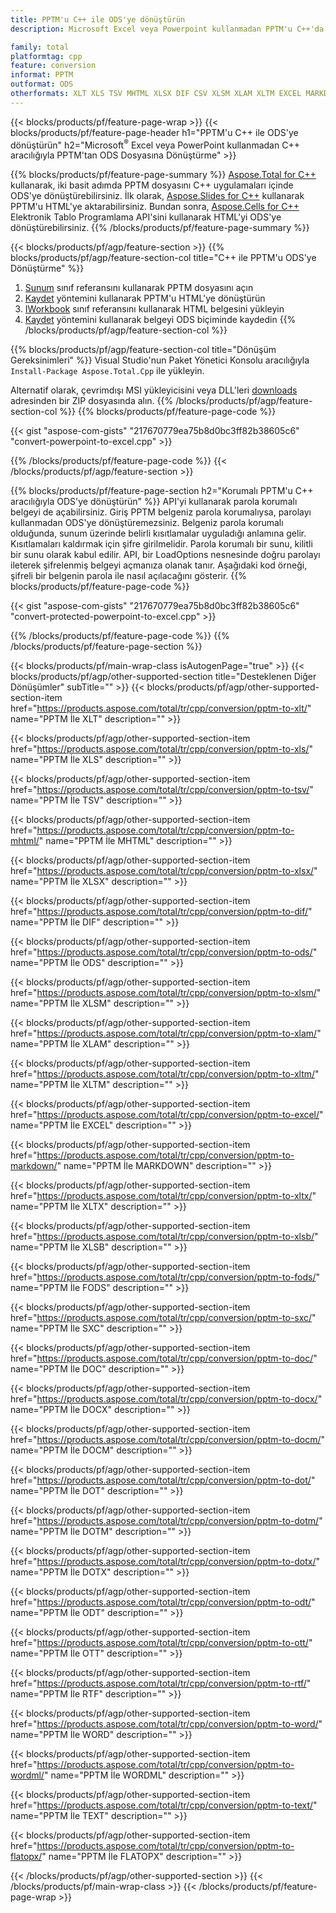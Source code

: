 ```yaml
---
title: PPTM'u C++ ile ODS'ye dönüştürün
description: Microsoft Excel veya Powerpoint kullanmadan PPTM'u C++'da ODS'ye aktarın

family: total
platformtag: cpp
feature: conversion
informat: PPTM
outformat: ODS
otherformats: XLT XLS TSV MHTML XLSX DIF CSV XLSM XLAM XLTM EXCEL MARKDOWN XLTX XLSB FODS SXC DOC DOCX DOCM DOT DOTM DOTX ODT OTT RTF WORD WORDML TEXT FLATOPX
---
```

{{< blocks/products/pf/feature-page-wrap >}}
{{< blocks/products/pf/feature-page-header h1="PPTM'u C++ ile ODS'ye dönüştürün" h2="Microsoft<sup>&reg;</sup> Excel veya PowerPoint kullanmadan C++ aracılığıyla PPTM'tan ODS Dosyasına Dönüştürme" >}}

{{% blocks/products/pf/feature-page-summary %}}
[Aspose.Total for C++](https://products.aspose.com/total/cpp/) kullanarak, iki basit adımda PPTM dosyasını C++ uygulamaları içinde ODS'ye dönüştürebilirsiniz. İlk olarak, [Aspose.Slides for C++](https://products.aspose.com/slides/cpp/) kullanarak PPTM'u HTML'ye aktarabilirsiniz. Bundan sonra, [Aspose.Cells for C++](https://products.aspose.com/cells/cpp/) Elektronik Tablo Programlama API'sini kullanarak HTML'yi ODS'ye dönüştürebilirsiniz. 
{{% /blocks/products/pf/feature-page-summary  %}}

{{< blocks/products/pf/agp/feature-section >}}
{{% blocks/products/pf/agp/feature-section-col title="C++ ile PPTM'u ODS'ye Dönüştürme" %}}
1. [Sunum](https://reference.aspose.com/slides/cpp/class/aspose.slides.presentation) sınıf referansını kullanarak PPTM dosyasını açın
2. [Kaydet](https://reference.aspose.com/slides/cpp/class/aspose.slides.presentation#a06fe2a156063c8c3e5ada2713bb697ba) yöntemini kullanarak PPTM'u HTML'ye dönüştürün
3. [IWorkbook](https://reference.aspose.com/cells/cpp/class/aspose.cells.i_workbook) sınıf referansını kullanarak HTML belgesini yükleyin
4. [Kaydet](https://reference.aspose.com/cells/cpp/class/aspose.cells.i_workbook#a5dc7de23f7ceba76a05dc1d49f51502e) yöntemini kullanarak belgeyi ODS biçiminde kaydedin
{{% /blocks/products/pf/agp/feature-section-col %}}

{{% blocks/products/pf/agp/feature-section-col title="Dönüşüm Gereksinimleri" %}}
Visual Studio'nun Paket Yönetici Konsolu aracılığıyla ```Install-Package Aspose.Total.Cpp``` ile yükleyin.

Alternatif olarak, çevrimdışı MSI yükleyicisini veya DLL'leri [downloads](https://releases.aspose.com/total/cpp) adresinden bir ZIP dosyasında alın.
{{% /blocks/products/pf/agp/feature-section-col %}}
{{% blocks/products/pf/feature-page-code %}}

{{< gist "aspose-com-gists" "217670779ea75b8d0bc3ff82b38605c6" "convert-powerpoint-to-excel.cpp" >}}



{{% /blocks/products/pf/feature-page-code %}}
{{< /blocks/products/pf/agp/feature-section >}}

{{% blocks/products/pf/feature-page-section  h2="Korumalı PPTM'u C++ aracılığıyla ODS'ye dönüştürün" %}}
API'yi kullanarak parola korumalı belgeyi de açabilirsiniz. Giriş PPTM belgeniz parola korumalıysa, parolayı kullanmadan ODS'ye dönüştüremezsiniz. Belgeniz parola korumalı olduğunda, sunum üzerinde belirli kısıtlamalar uyguladığı anlamına gelir. Kısıtlamaları kaldırmak için şifre girilmelidir. Parola korumalı bir sunu, kilitli bir sunu olarak kabul edilir. API, bir LoadOptions nesnesinde doğru parolayı ileterek şifrelenmiş belgeyi açmanıza olanak tanır. Aşağıdaki kod örneği, şifreli bir belgenin parola ile nasıl açılacağını gösterir.
{{% blocks/products/pf/feature-page-code %}}

{{< gist "aspose-com-gists" "217670779ea75b8d0bc3ff82b38605c6" "convert-protected-powerpoint-to-excel.cpp" >}}

{{% /blocks/products/pf/feature-page-code  %}}
{{% /blocks/products/pf/feature-page-section %}}

{{< blocks/products/pf/main-wrap-class isAutogenPage="true" >}}
{{< blocks/products/pf/agp/other-supported-section title="Desteklenen Diğer Dönüşümler" subTitle="" >}}
{{< blocks/products/pf/agp/other-supported-section-item href="https://products.aspose.com/total/tr/cpp/conversion/pptm-to-xlt/" name="PPTM İle XLT" description="" >}}

{{< blocks/products/pf/agp/other-supported-section-item href="https://products.aspose.com/total/tr/cpp/conversion/pptm-to-xls/" name="PPTM İle XLS" description="" >}}

{{< blocks/products/pf/agp/other-supported-section-item href="https://products.aspose.com/total/tr/cpp/conversion/pptm-to-tsv/" name="PPTM İle TSV" description="" >}}

{{< blocks/products/pf/agp/other-supported-section-item href="https://products.aspose.com/total/tr/cpp/conversion/pptm-to-mhtml/" name="PPTM İle MHTML" description="" >}}

{{< blocks/products/pf/agp/other-supported-section-item href="https://products.aspose.com/total/tr/cpp/conversion/pptm-to-xlsx/" name="PPTM İle XLSX" description="" >}}

{{< blocks/products/pf/agp/other-supported-section-item href="https://products.aspose.com/total/tr/cpp/conversion/pptm-to-dif/" name="PPTM İle DIF" description="" >}}

{{< blocks/products/pf/agp/other-supported-section-item href="https://products.aspose.com/total/tr/cpp/conversion/pptm-to-ods/" name="PPTM İle ODS" description="" >}}

{{< blocks/products/pf/agp/other-supported-section-item href="https://products.aspose.com/total/tr/cpp/conversion/pptm-to-xlsm/" name="PPTM İle XLSM" description="" >}}

{{< blocks/products/pf/agp/other-supported-section-item href="https://products.aspose.com/total/tr/cpp/conversion/pptm-to-xlam/" name="PPTM İle XLAM" description="" >}}

{{< blocks/products/pf/agp/other-supported-section-item href="https://products.aspose.com/total/tr/cpp/conversion/pptm-to-xltm/" name="PPTM İle XLTM" description="" >}}

{{< blocks/products/pf/agp/other-supported-section-item href="https://products.aspose.com/total/tr/cpp/conversion/pptm-to-excel/" name="PPTM İle EXCEL" description="" >}}

{{< blocks/products/pf/agp/other-supported-section-item href="https://products.aspose.com/total/tr/cpp/conversion/pptm-to-markdown/" name="PPTM İle MARKDOWN" description="" >}}

{{< blocks/products/pf/agp/other-supported-section-item href="https://products.aspose.com/total/tr/cpp/conversion/pptm-to-xltx/" name="PPTM İle XLTX" description="" >}}

{{< blocks/products/pf/agp/other-supported-section-item href="https://products.aspose.com/total/tr/cpp/conversion/pptm-to-xlsb/" name="PPTM İle XLSB" description="" >}}

{{< blocks/products/pf/agp/other-supported-section-item href="https://products.aspose.com/total/tr/cpp/conversion/pptm-to-fods/" name="PPTM İle FODS" description="" >}}

{{< blocks/products/pf/agp/other-supported-section-item href="https://products.aspose.com/total/tr/cpp/conversion/pptm-to-sxc/" name="PPTM İle SXC" description="" >}}

{{< blocks/products/pf/agp/other-supported-section-item href="https://products.aspose.com/total/tr/cpp/conversion/pptm-to-doc/" name="PPTM İle DOC" description="" >}}

{{< blocks/products/pf/agp/other-supported-section-item href="https://products.aspose.com/total/tr/cpp/conversion/pptm-to-docx/" name="PPTM İle DOCX" description="" >}}

{{< blocks/products/pf/agp/other-supported-section-item href="https://products.aspose.com/total/tr/cpp/conversion/pptm-to-docm/" name="PPTM İle DOCM" description="" >}}

{{< blocks/products/pf/agp/other-supported-section-item href="https://products.aspose.com/total/tr/cpp/conversion/pptm-to-dot/" name="PPTM İle DOT" description="" >}}

{{< blocks/products/pf/agp/other-supported-section-item href="https://products.aspose.com/total/tr/cpp/conversion/pptm-to-dotm/" name="PPTM İle DOTM" description="" >}}

{{< blocks/products/pf/agp/other-supported-section-item href="https://products.aspose.com/total/tr/cpp/conversion/pptm-to-dotx/" name="PPTM İle DOTX" description="" >}}

{{< blocks/products/pf/agp/other-supported-section-item href="https://products.aspose.com/total/tr/cpp/conversion/pptm-to-odt/" name="PPTM İle ODT" description="" >}}

{{< blocks/products/pf/agp/other-supported-section-item href="https://products.aspose.com/total/tr/cpp/conversion/pptm-to-ott/" name="PPTM İle OTT" description="" >}}

{{< blocks/products/pf/agp/other-supported-section-item href="https://products.aspose.com/total/tr/cpp/conversion/pptm-to-rtf/" name="PPTM İle RTF" description="" >}}

{{< blocks/products/pf/agp/other-supported-section-item href="https://products.aspose.com/total/tr/cpp/conversion/pptm-to-word/" name="PPTM İle WORD" description="" >}}

{{< blocks/products/pf/agp/other-supported-section-item href="https://products.aspose.com/total/tr/cpp/conversion/pptm-to-wordml/" name="PPTM İle WORDML" description="" >}}

{{< blocks/products/pf/agp/other-supported-section-item href="https://products.aspose.com/total/tr/cpp/conversion/pptm-to-text/" name="PPTM İle TEXT" description="" >}}

{{< blocks/products/pf/agp/other-supported-section-item href="https://products.aspose.com/total/tr/cpp/conversion/pptm-to-flatopx/" name="PPTM İle FLATOPX" description="" >}}


{{< /blocks/products/pf/agp/other-supported-section >}}
{{< /blocks/products/pf/main-wrap-class >}}
{{< /blocks/products/pf/feature-page-wrap >}}
